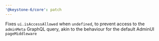 ```yaml
---
'@keystone-6/core': patch
---
```


Fixes `ui.isAccessAllowed` when `undefined`, to prevent access to the `adminMeta` GraphQL query, akin to the behaviour for the default AdminUI `pageMiddleware`
